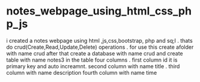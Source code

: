 # notes_webpage_using_html_css_php_js
i created a notes webpage using html ,js,css,bootstrap, php and sq;l . thats do crud(Create,Read,Update,Delete) operations .
for use this create afolder with name crud after that create a database with name crud
and create table with name notes3
in the table four columns .
first column id it is primary key and auto increamnt.
second column with name title .
third column with name description 
fourth column with name time
